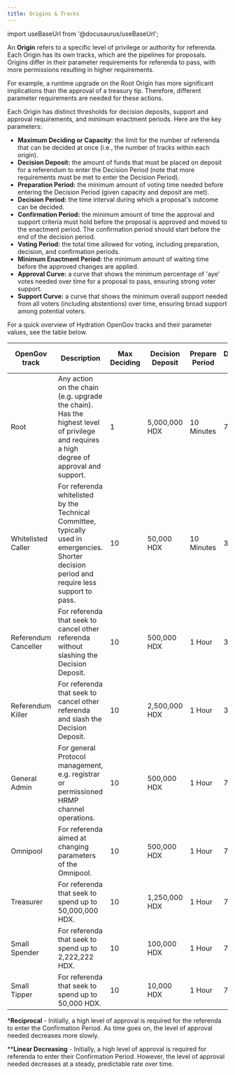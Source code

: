 ```yaml
---
title: Origins & Tracks
---
```


import useBaseUrl from '@docusaurus/useBaseUrl';

An **Origin** refers to a specific level of privilege or authority for referenda. Each Origin has its own tracks, which are the pipelines for proposals. Origins differ in their parameter requirements for referenda to pass, with more permissions resulting in higher requirements.

For example, a runtime upgrade on the Root Origin has more significant implications than the approval of a treasury tip. Therefore, different parameter requirements are needed for these actions.

Each Origin has distinct thresholds for decision deposits, support and approval requirements, and minimum enactment periods. Here are the key parameters:

- **Maximum Deciding or Capacity**: the limit for the number of referenda that can be decided at once (i.e., the number of tracks within each origin).
- **Decision Deposit:** the amount of funds that must be placed on deposit for a referendum to enter the Decision Period (note that more requirements must be met to enter the Decision Period).
- **Preparation Period:** the minimum amount of voting time needed before entering the Decision Period (given capacity and deposit are met).
- **Decision Period:** the time interval during which a proposal's outcome can be decided.
- **Confirmation Period:** the minimum amount of time the approval and support criteria must hold before the proposal is approved and moved to the enactment period. The confirmation period should start before the end of the decision period.
- **Voting Period:** the total time allowed for voting, including preparation, decision, and confirmation periods.
- **Minimum Enactment Period:** the minimum amount of waiting time before the approved changes are applied.
- **Approval Curve:** a curve that shows the minimum percentage of 'aye' votes needed over time for a proposal to pass, ensuring strong voter support.
- **Support Curve:** a curve that shows the minimum overall support needed from all voters (including abstentions) over time, ensuring broad support among potential voters.

For a quick overview of Hydration OpenGov tracks and their parameter values, see the table below.

| OpenGov track        | Description                                                                                                                                    | Max Deciding | Decision Deposit | Prepare Period | Decision Period | Confirm Period | Min Enactment Period | Approval Curve | Support Curve                 |
|----------------------|------------------------------------------------------------------------------------------------------------------------------------------------| --- |------------------|----------------|-----------------|----------------|----------------------| --- |-------------------------------|
| Root                 | Any action on the chain (e.g. upgrade the chain). Has the highest level of privilege and requires a high degree of approval and support.       | 1 | 5,000,000 HDX    | 10 Minutes     | 7 Days          | 1 Day          | 4 Hours              | Reciprocal | Linear Decreasing             |
| Whitelisted Caller   | For referenda whitelisted by the Technical Committee, typically used in emergencies. Shorter decision period and require less support to pass. | 10 | 50,000 HDX       | 10 Minutes     | 3 Days          | 4 Hours        | 10 Minutes           | Reciprocal | Reciprocal Whitelisted Caller |
| Referendum Canceller | For referenda that seek to cancel other referenda without slashing the Decision Deposit.                                                       | 10 | 500,000 HDX      | 1 Hour         | 3 Days          | 1 Hour         | 10 Minutes           | Linear Decreasing | Reciprocal                    |
| Referendum Killer    | For referenda that seek to cancel other referenda and slash the Decision Deposit.                                                              | 10 | 2,500,000 HDX    | 1 Hour         | 3 Days          | 3 Hours        | 10 Minutes           | Linear Decreasing | Reciprocal                    |
| General Admin        | For general Protocol management, e.g. registrar or permissioned HRMP channel operations.                                                       | 10 | 500,000 HDX      | 1 Hour         | 7 Days          | 3 Hours        | 10 Minutes           | Reciprocal | Reciprocal                    |
| Omnipool             | For referenda aimed at changing parameters of the Omnipool.                                                                                    | 10 | 500,000 HDX      | 1 Hour         | 7 Days          | 3 Hours        | 10 Minutes           | Linear Decreasing | Reciprocal                    |
| Treasurer            | For referenda that seek to spend up to 50,000,000 HDX.                                                                                         | 10 | 1,250,000 HDX    | 1 Hour         | 7 Days          | 12 Hours       | 10 Minutes           | Reciprocal | Linear Decreasing             |
| Small Spender        | For referenda that seek to spend up to 2,222,222 HDX.                                                                                          | 10 | 100,000 HDX      | 1 Hour         | 7 Days          | 3 Hours        | 10 Minutes           | Linear Decreasing | Reciprocal                    |
| Small Tipper         | For referenda that seek to spend up to 50,000 HDX.                                                                                             | 10 | 10,000 HDX       | 1 Hour         | 7 Days          | 3 Hours        | 10 Minutes           | Linear Decreasing | Reciprocal                    |

***Reciprocal** - Initially, a high level of approval is required for the referenda to enter the Confirmation Period. As time goes on, the level of approval needed decreases more slowly.

****Linear Decreasing** - Initially, a high level of approval is required for referenda to enter their Confirmation Period. However, the level of approval needed decreases at a steady, predictable rate over time.